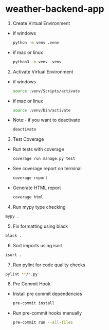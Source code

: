 # weather-backend-app

1. Create Virtual Environment

- if windows

  ```bash
  python -m venv .venv
  ```

- if mac or linux

  ```bash
  python3 -m venv .venv
  ```

2. Activate Virtual Environment

- if windows

  ```bash
  source .venv/Scripts/activate
  ```

- if mac or linux

  ```bash
  source .venv/bin/activate
  ```

- Note:- if you want to deactivate

  ```bash
  deactivate
  ```

3. Test Coverage

- Run tests with coverage

  ```sh
  coverage run manage.py test
  ```

- See coverage report on terminal

  ```sh
  coverage report
  ```

- Generate HTML report

  ```sh
  coverage html
  ```

4. Run mypy type checking

  ```sh
  mypy .
  ```

5. Fix formatting using black

  ```sh
  black .
  ```

6. Sort imports using isort

  ```sh
  isort .
  ```

7. Run pylint for code quality checks

  ```sh
  pylint **/*.py
  ```

8. Pre Commit Hook

- Install pre commit dependencies

  ```sh
  pre-commit install
  ```

- Run pre-commit hooks manually

  ```sh
  pre-commit run --all-files
  ```
